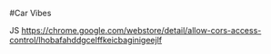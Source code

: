 #Car Vibes

JS
https://chrome.google.com/webstore/detail/allow-cors-access-control/lhobafahddgcelffkeicbaginigeejlf